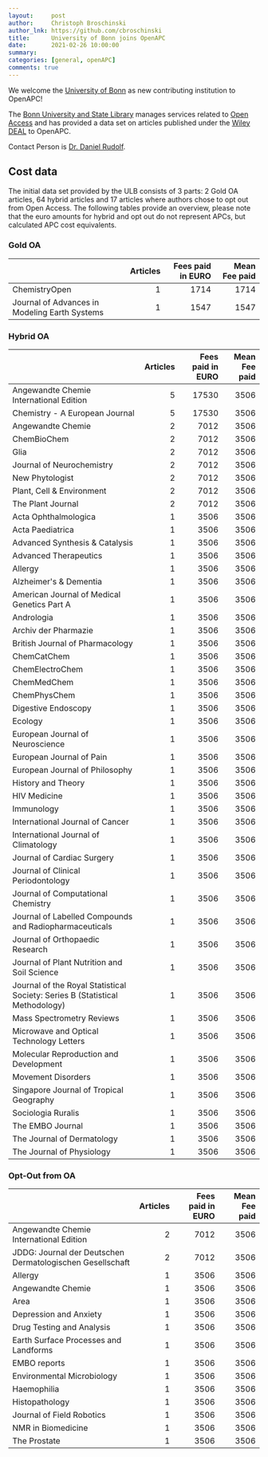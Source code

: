 ```yaml
---
layout:     post
author:     Christoph Broschinski
author_lnk: https://github.com/cbroschinski
title:      University of Bonn joins OpenAPC
date:       2021-02-26 10:00:00
summary:    
categories: [general, openAPC]
comments: true
---
```





We welcome the [University of Bonn](https://www.uni-bonn.de/the-university?set_language=en) as new contributing institution to OpenAPC!

The [Bonn University and State Library](https://www.ulb.uni-bonn.de/en?set_language=en) manages services related to [Open Access](https://www.open-access.uni-bonn.de) and has provided a data set on articles published under the [Wiley DEAL](https://www.projekt-deal.de/wiley-contract/) to OpenAPC.

Contact Person is [Dr. Daniel Rudolf](mailto:openaccess@ulb.uni-bonn.de).

## Cost data



The initial data set provided by the ULB consists of 3 parts: 2 Gold OA articles, 64 hybrid articles and 17 articles where authors chose to opt out from Open Access. The following tables provide an overview, please note that the euro amounts for hybrid and opt out do not represent APCs, but calculated APC cost equivalents.

### Gold OA


|                                              | Articles| Fees paid in EURO| Mean Fee paid|
|:---------------------------------------------|--------:|-----------------:|-------------:|
|ChemistryOpen                                 |        1|              1714|          1714|
|Journal of Advances in Modeling Earth Systems |        1|              1547|          1547|

### Hybrid OA


|                                                                             | Articles| Fees paid in EURO| Mean Fee paid|
|:----------------------------------------------------------------------------|--------:|-----------------:|-------------:|
|Angewandte Chemie International Edition                                      |        5|             17530|          3506|
|Chemistry - A European Journal                                               |        5|             17530|          3506|
|Angewandte Chemie                                                            |        2|              7012|          3506|
|ChemBioChem                                                                  |        2|              7012|          3506|
|Glia                                                                         |        2|              7012|          3506|
|Journal of Neurochemistry                                                    |        2|              7012|          3506|
|New Phytologist                                                              |        2|              7012|          3506|
|Plant, Cell & Environment                                                    |        2|              7012|          3506|
|The Plant Journal                                                            |        2|              7012|          3506|
|Acta Ophthalmologica                                                         |        1|              3506|          3506|
|Acta Paediatrica                                                             |        1|              3506|          3506|
|Advanced Synthesis & Catalysis                                               |        1|              3506|          3506|
|Advanced Therapeutics                                                        |        1|              3506|          3506|
|Allergy                                                                      |        1|              3506|          3506|
|Alzheimer's & Dementia                                                       |        1|              3506|          3506|
|American Journal of Medical Genetics Part A                                  |        1|              3506|          3506|
|Andrologia                                                                   |        1|              3506|          3506|
|Archiv der Pharmazie                                                         |        1|              3506|          3506|
|British Journal of Pharmacology                                              |        1|              3506|          3506|
|ChemCatChem                                                                  |        1|              3506|          3506|
|ChemElectroChem                                                              |        1|              3506|          3506|
|ChemMedChem                                                                  |        1|              3506|          3506|
|ChemPhysChem                                                                 |        1|              3506|          3506|
|Digestive Endoscopy                                                          |        1|              3506|          3506|
|Ecology                                                                      |        1|              3506|          3506|
|European Journal of Neuroscience                                             |        1|              3506|          3506|
|European Journal of Pain                                                     |        1|              3506|          3506|
|European Journal of Philosophy                                               |        1|              3506|          3506|
|History and Theory                                                           |        1|              3506|          3506|
|HIV Medicine                                                                 |        1|              3506|          3506|
|Immunology                                                                   |        1|              3506|          3506|
|International Journal of Cancer                                              |        1|              3506|          3506|
|International Journal of Climatology                                         |        1|              3506|          3506|
|Journal of Cardiac Surgery                                                   |        1|              3506|          3506|
|Journal of Clinical Periodontology                                           |        1|              3506|          3506|
|Journal of Computational Chemistry                                           |        1|              3506|          3506|
|Journal of Labelled Compounds and Radiopharmaceuticals                       |        1|              3506|          3506|
|Journal of Orthopaedic Research                                              |        1|              3506|          3506|
|Journal of Plant Nutrition and Soil Science                                  |        1|              3506|          3506|
|Journal of the Royal Statistical Society: Series B (Statistical Methodology) |        1|              3506|          3506|
|Mass Spectrometry Reviews                                                    |        1|              3506|          3506|
|Microwave and Optical Technology Letters                                     |        1|              3506|          3506|
|Molecular Reproduction and Development                                       |        1|              3506|          3506|
|Movement Disorders                                                           |        1|              3506|          3506|
|Singapore Journal of Tropical Geography                                      |        1|              3506|          3506|
|Sociologia Ruralis                                                           |        1|              3506|          3506|
|The EMBO Journal                                                             |        1|              3506|          3506|
|The Journal of Dermatology                                                   |        1|              3506|          3506|
|The Journal of Physiology                                                    |        1|              3506|          3506|

### Opt-Out from OA


|                                                          | Articles| Fees paid in EURO| Mean Fee paid|
|:---------------------------------------------------------|--------:|-----------------:|-------------:|
|Angewandte Chemie International Edition                   |        2|              7012|          3506|
|JDDG: Journal der Deutschen Dermatologischen Gesellschaft |        2|              7012|          3506|
|Allergy                                                   |        1|              3506|          3506|
|Angewandte Chemie                                         |        1|              3506|          3506|
|Area                                                      |        1|              3506|          3506|
|Depression and Anxiety                                    |        1|              3506|          3506|
|Drug Testing and Analysis                                 |        1|              3506|          3506|
|Earth Surface Processes and Landforms                     |        1|              3506|          3506|
|EMBO reports                                              |        1|              3506|          3506|
|Environmental Microbiology                                |        1|              3506|          3506|
|Haemophilia                                               |        1|              3506|          3506|
|Histopathology                                            |        1|              3506|          3506|
|Journal of Field Robotics                                 |        1|              3506|          3506|
|NMR in Biomedicine                                        |        1|              3506|          3506|
|The Prostate                                              |        1|              3506|          3506|
